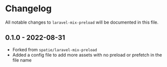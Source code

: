 # Changelog

All notable changes to `laravel-mix-preload` will be documented in this file.

## 0.1.0 - 2022-08-31

- Forked from `spatie/laravel-mix-preload`
- Added a config file to add more assets with no preload or prefetch in the file name

